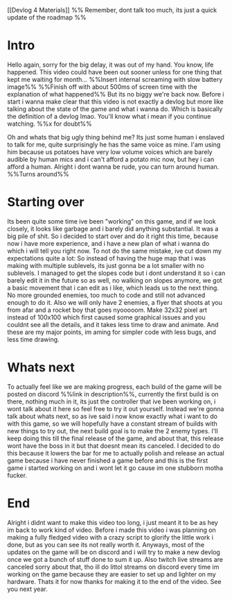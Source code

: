 [[Devlog 4 Materials]]
%%
Remember, dont talk too much, its just a quick update of the roadmap
%%
# Intro
Hello again, sorry for the big delay, it was out of my hand. You know, life happened. This video could have been out sooner unless for one thing that kept me waiting for month...
%%Insert internal screaming with slow battery image%%
%%Finish off with about 500ms of screen time with the explanation of what happened%%
But its no biggy we're back now. Before i start i wanna make clear that this video is not exactly a devlog but more like talking about the state of the game and what i wanna do.
Which is basically the definition of a devlog lmao. You'll know what i mean if you continue watching. %%x for doubt%%

Oh and whats that big ugly thing behind me?  Its just some human i enslaved to talk for me, quite surprisingly he has the same voice as mine. I'am using him because us potatoes have very low volume voices which are barely audible by human mics and i can't afford a potato mic now, but hey i can afford a human. 
Alright i dont wanna be rude, you can turn around human.
%%Turns around%%

# Starting over
Its been quite some time ive been "working" on this game, and if we look closely, it looks like garbage and i barely did anything substantial. It was a big pile of shit.
So i decided to start over and do it right this time, because now i have more experience, and i have a new plan of what i wanna do which i will tell you right now.
To not do the same mistake, ive cut down my expectations quite a lot:
So instead of having the huge map that i was making with multiple sublevels, its just gonna be a lot smaller with no sublevels.
I managed to get the slopes code but i dont understand it so i can barely edit it in the future so as well, no walking on slopes anymore, we got a basic movement that i can edit as i like, which leads us to the next thing.
No more grounded enemies, too much to code and still not advanced enough to do it.
Also we will only have 2 enemies, a flyer that shoots at you from afar and a rocket boy that goes nyooooom.
Make 32x32 pixel art instead of 100x100 which first caused some graphical issues and you couldnt see all the details, and it takes less time to draw and animate.
And these are my major points, im aming for simpler code with less bugs, and less time drawing.

# Whats next
To actually feel like we are making progress, each build of the game will be posted on discord %%link in description%%, currently the first build is on there, nothing much in it, its just the controller that ive been working on, i wont talk about it here so feel free to try it out yourself. Instead we're gonna talk about whats next, so as ive said i now know exactly what i want to do with this game, so we will hopefully have a constant stream of builds with new things to try out, the next build goal is to make the 2 enemy types. I'll keep doing this till the final release of the game, and about that, this release wont have the boss in it but that doesnt mean its canceled.
I decided to do this because it lowers the bar for me to actually polish and release an actual game because i have never finished a game before and this is the first game i started working on and i wont let it go cause im one stubborn motha fucker.

# End
Alright i didnt want to make this video too long, i just meant it to be as hey im back to work kind of video. Before i made this video i was planning on making a fully fledged video with a crazy script to glorify the little work i done, but as you can see its not really worth it. Anyways, most of the updates on the game will be on discord and i will try to make a new devlog once we got a bunch of stuff done to sum it up. Also twitch live streams are canceled sorry about that, tho ill do littol streams on discord every time im working on the game because they are easier to set up and lighter on my hardware.
Thats it for now thanks for making it to the end of the video. See you next year.